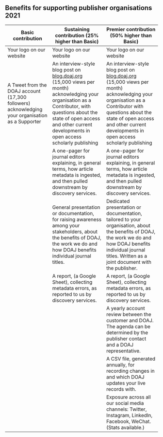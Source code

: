 ## Benefits for supporting publisher organisations 2021

| Basic contribution       | Sustaining contribution (25% higher than Basic) | Premier contribution (50% higher than Basic) |
|--------------------------|-------------------------------------------------|----------------------------------------------|
| Your logo on our website | Your logo on our website                        | Your logo on our website                     |
| A Tweet from the DOAJ account (17,300 followers) acknowledging your organisation as a Supporter | An interview-style blog post on [blog.doaj.org](https://blog.doaj.org/) (15,000 views per month) acknowledging your organisation as a Contributor, with questions about the state of open access and other current developments in open access scholarly publishing                                                | An interview-style blog post on [blog.doaj.org](https://blog.doaj.org/) (15,000 views per month) acknowledging your organisation as a Contributor with questions about the state of open access and other current developments in open access scholarly publishing                                             |
|                          | A one-pager for  journal editors explaining, in general terms, how article metadata is ingested, and then pulled downstream by discovery services.                                                 | A one-pager for journal editors explaining, in general terms, how article metadata is ingested, and then pulled downstream by discovery services.                                             |
|                          | General presentation or documentation, for raising awareness among your stakeholders, about the benefits of DOAJ, the work we do and how DOAJ benefits individual journal titles.                                                | Dedicated presentation or documentation, tailored to your organisation, about the benefits of DOAJ, the work we do and how DOAJ benefits individual journal titles. Written as a joint document with the publisher.                                             |
|                          | A report, (a Google Sheet), collecting metadata errors, as reported to us by discovery services. | A report, (a Google Sheet), collecting metadata errors, as reported to us by discovery services.                                              |
|                          |                                                 | A yearly account review between the customer and DOAJ. The agenda can be determined by the publisher contact and a DOAJ representative.                                             |
|                          |                                                 | A CSV file, generated annually, for recording changes in and which DOAJ updates your live records with.                                             |                                                                                                                                                       |
|                          |                                                 | Exposure across all our social media channels: Twitter, Instagram, LinkedIn, Facebook, WeChat. (Stats available.)                                             |                                                                                                                                                       |
